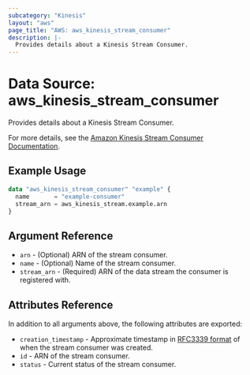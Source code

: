 ```yaml
---
subcategory: "Kinesis"
layout: "aws"
page_title: "AWS: aws_kinesis_stream_consumer"
description: |-
  Provides details about a Kinesis Stream Consumer.
---
```


# Data Source: aws_kinesis_stream_consumer

Provides details about a Kinesis Stream Consumer.

For more details, see the [Amazon Kinesis Stream Consumer Documentation][1].

## Example Usage

```terraform
data "aws_kinesis_stream_consumer" "example" {
  name       = "example-consumer"
  stream_arn = aws_kinesis_stream.example.arn
}
```

## Argument Reference

* `arn` - (Optional) ARN of the stream consumer.
* `name` - (Optional) Name of the stream consumer.
* `stream_arn` - (Required) ARN of the data stream the consumer is registered with.

## Attributes Reference

In addition to all arguments above, the following attributes are exported:

* `creation_timestamp` - Approximate timestamp in [RFC3339 format](https://tools.ietf.org/html/rfc3339#section-5.8) of when the stream consumer was created.
* `id` - ARN of the stream consumer.
* `status` - Current status of the stream consumer.

[1]: https://docs.aws.amazon.com/streams/latest/dev/amazon-kinesis-consumers.html

<!-- cache-key: cdktf-0.17.0-pre.15 input-785c9f4b7b645ce9ac304f7fdc8c21616c56b5cbeb0d655b41f61eb49adf2512 -->